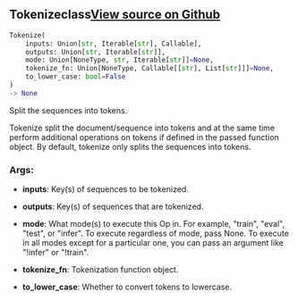 ## Tokenize<span class="tag">class</span><a class="sourcelink" href=https://github.com/fastestimator/fastestimator/blob/r1.0/fastestimator/op/numpyop/univariate/tokenize.py/#L22-L66>View source on Github</a>
```python
Tokenize(
	inputs: Union[str, Iterable[str], Callable],
	outputs: Union[str, Iterable[str]],
	mode: Union[NoneType, str, Iterable[str]]=None,
	tokenize_fn: Union[NoneType, Callable[[str], List[str]]]=None,
	to_lower_case: bool=False
)
-> None
```
Split the sequences into tokens.

Tokenize split the document/sequence into tokens and at the same time perform additional operations on tokens if
defined in the passed function object. By default, tokenize only splits the sequences into tokens.


<h3>Args:</h3>


* **inputs**: Key(s) of sequences to be tokenized.

* **outputs**: Key(s) of sequences that are tokenized.

* **mode**: What mode(s) to execute this Op in. For example, "train", "eval", "test", or "infer". To execute regardless of mode, pass None. To execute in all modes except for a particular one, you can pass an argument like "!infer" or "!train".

* **tokenize_fn**: Tokenization function object.

* **to_lower_case**: Whether to convert tokens to lowercase.

